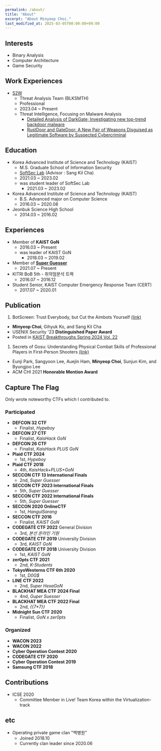 ```yaml
---
permalink: /about/
title: "About"
excerpt: "About Minyeop Choi."
last_modified_at: 2025-03-05T00:00:00+09:00
---
```


## Interests
- Binary Analysis
- Computer Architecture
- Game Security

## Work Experiences
- [S2W](https://s2w.inc)
  - Threat Analysis Team (BLKSMTH)
  - Professional
  - 2023.04 ~ Present
  - Threat Intelligence, Focusing on Malware Analysis
    - [Detailed Analysis of DarkGate; Investigating new top-trend backdoor malware](https://medium.com/s2wblog/detailed-analysis-of-darkgate-investigating-new-top-trend-backdoor-malware-0545ecf5f606)
    - [RustDoor and GateDoor: A New Pair of Weapons Disguised as Legitimate Software by Suspected Cybercriminal](https://medium.com/s2wblog/rustdoor-and-gatedoor-a-new-pair-of-weapons-disguised-as-legitimate-software-by-suspected-34c94e558b40)

## Education
- Korea Advanced Institute of Science and Technology (KAIST)
  - M.S. Graduate School of Information Security
  - [SoftSec Lab](https://softsec.kaist.ac.kr/) (Advisor : Sang Kil Cha)
  - 2021.03 ~ 2023.02
  - was student leader of SoftSec Lab
    - 2021.03 ~ 2023.02
- Korea Advanced Institute of Science and Technology (KAIST)
  - B.S. Advanced major on Computer Science
  - 2016.03 ~ 2020.08
- Jeonbuk Science High School
  - 2014.03 ~ 2016.02

## Experiences
- Member of **KAIST GoN**
  - 2016.03 ~ Present
  - was leader of KAIST GoN
    - 2018.03 ~ 2019.02
- Member of [**Super Guesser**](https://guesser.team/)
  - 2021.07 ~ Present
- KITRI BoB 5th - 취약점분석 트랙
  - 2016.07 ~ 2016.12
- Student Senior, KAIST Computer Emergency Response Team (CERT)
  - 2017.07 ~ 2020.01

## Publication
1. BotScreen: Trust Everybody, but Cut the Aimbots Yourself [(link)](https://www.usenix.org/conference/usenixsecurity23/presentation/choi)
  - **Minyeop Choi**, Gihyuk Ko, and Sang Kil Cha
  - USENIX Security '23 **Distinguished Paper Award**
  - Posted in [KAIST Breakthroughs Spring 2024 Vol. 22](https://breakthroughs.kaist.ac.kr/sub02/view/id/499)
1. Secrets of Gosu: Understanding Physical Combat Skills of Professional Players in First-Person Shooters [(link)](https://dl.acm.org/doi/abs/10.1145/3411764.3445217)
  - Eunji Park, Sangyoon Lee, Auejin Ham, **Minyeop Choi**, Sunjun Kim, and Byungjoo Lee
  - ACM CHI 2021 **Honorable Mention Award**

## Capture The Flag
Only wrote noteworthy CTFs which I contributed to.

### Participated
- **DEFCON 32 CTF**
  - Finalist, *Hypeboy*
- **DEFCON 27 CTF**
  - Finalist, *KaisHack GoN*
- **DEFCON 26 CTF**
  - Finalist, *KaisHack PLUS GoN*
- **Plaid CTF 2024**
  - 1st, *Hypeboy*
- **Plaid CTF 2018**
  - 4th, *KaisHack+PLUS+GoN*
- **SECCON CTF 13 International Finals**
  - 2nd, *Super Guesser*
- **SECCON CTF 2023 International Finals**
  - 5th, *Super Guesser*
- **SECCON CTF 2022 International Finals**
  - 5th, *Super Guesser*
- **SECCON 2020 OnlineCTF**
  - 1st, *HangulSarang*
- **SECCON CTF 2016**
  - Finalist, *KAIST GoN*
- **CODEGATE CTF 2022** General Division
  - 3rd, *본선 온라인 기원*
- **CODEGATE CTF 2019** University Division
  - 3rd, *KAIST GoN*
- **CODEGATE CTF 2018** University Division
  - 1st, *KAIST GoN*
- **zer0pts CTF 2021**
  - 2nd, *K-Students*
- **TokyoWesterns CTF 6th 2020**
  - 1st, *D0G$*
- **LINE CTF 2022**
  - 2nd, *Super HexaGoN*
- **BLACKHAT MEA CTF 2024 Final**
  - 4nd, *Guper Suesser*
- **BLACKHAT MEA CTF 2022 Final**
  - 2nd, *\{\{7\*7\}\}*
- **Midnight Sun CTF 2020**
  - Finalist, *GoN x zer0pts*

### Organized
- **WACON 2023**
- **WACON 2022**
- **Cyber Operation Contest 2020**
- **CODEGATE CTF 2020**
- **Cyber Operation Contest 2019**
- **Samsung CTF 2018**

## Contributions
- ICSE 2020
  - Committee Member in Live! Team Korea within the Virtualization-track

## etc
- Operating private game clan "백병원"
  - Joined 2018.10
  - Currently clan leader since 2020.06
